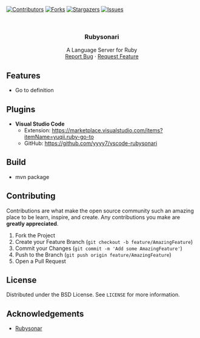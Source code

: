 <!--
*** Thanks for checking out this README Template. If you have a suggestion that would
*** make this better, please fork the repo and create a pull request or simply open
*** an issue with the tag "enhancement".
*** Thanks again! Now go create something AMAZING! :D
***
***
***
*** To avoid retyping too much info. Do a search and replace for the following:
*** github_username, repo, twitter_handle, email
-->





<!-- PROJECT SHIELDS -->
<!--
*** I'm using markdown "reference style" links for readability.
*** Reference links are enclosed in brackets [ ] instead of parentheses ( ).
*** See the bottom of this document for the declaration of the reference variables
*** for contributors-url, forks-url, etc. This is an optional, concise syntax you may use.
*** https://www.markdownguide.org/basic-syntax/#reference-style-links
-->
[![Contributors][contributors-shield]][contributors-url]
[![Forks][forks-shield]][forks-url]
[![Stargazers][stars-shield]][stars-url]
[![Issues][issues-shield]][issues-url]



<!-- PROJECT LOGO -->
<br />
<p align="center">
  <!--a href="https://github.com/github_username/repo">
    <img src="images/logo.png" alt="Logo" width="80" height="80">
  </a-->

  <h3 align="center">Rubysonari</h3>

  <p align="center">
    A Language Server for Ruby
    <br />
    <a href="https://github.com/github_username/repo/issues">Report Bug</a>
    ·
    <a href="https://github.com/github_username/repo/issues">Request Feature</a>
  </p>
</p>



## Features

* Go to definition

<!-- USAGE EXAMPLES -->
## Plugins

* **Visual Studio Code**
    * Extension: https://marketplace.visualstudio.com/items?itemName=yuqii.ruby-go-to
    * GitHub: https://github.com/yyyy7/vscode-rubysonari

## Build
* mvn package

<!-- CONTRIBUTING -->
## Contributing

Contributions are what make the open source community such an amazing place to be learn, inspire, and create. Any contributions you make are **greatly appreciated**.

1. Fork the Project
2. Create your Feature Branch (`git checkout -b feature/AmazingFeature`)
3. Commit your Changes (`git commit -m 'Add some AmazingFeature'`)
4. Push to the Branch (`git push origin feature/AmazingFeature`)
5. Open a Pull Request



<!-- LICENSE -->
## License

Distributed under the BSD License. See `LICENSE` for more information.


<!-- ACKNOWLEDGEMENTS -->
## Acknowledgements

* [Rubysonar](https://github.com/yinwang0/rubysonar)





<!-- MARKDOWN LINKS & IMAGES -->
<!-- https://www.markdownguide.org/basic-syntax/#reference-style-links -->
[contributors-shield]: https://img.shields.io/github/contributors/yyyy7/rubysonari.svg?style=flat-square
[contributors-url]: https://github.com/yyyy7/rubysonari/graphs/contributors
[forks-shield]: https://img.shields.io/github/forks/yyyy7/rubysonari.svg?style=flat-square
[forks-url]: https://github.com/yyyy7/rubysonari/network/members
[stars-shield]: https://img.shields.io/github/stars/yyyy7/rubysonari.svg?style=flat-square
[stars-url]: https://github.com/yyyy7/rubysonari/stargazers
[issues-shield]: https://img.shields.io/github/issues/yyyy7/rubysonari.svg?style=flat-square
[issues-url]: https://github.com/yyyy7/rubysonari/issues
[license-shield]: https://img.shields.io/github/license/yyyy7/rubysonari.svg?style=flat-square
[license-url]: https://github.com/yyyy7/rubysonari/blob/master/LICENSE.txt
[linkedin-shield]: https://img.shields.io/badge/-LinkedIn-black.svg?style=flat-square&logo=linkedin&colorB=555
[linkedin-url]: https://linkedin.com/in/othneildrew
[product-screenshot]: images/screenshot.png
